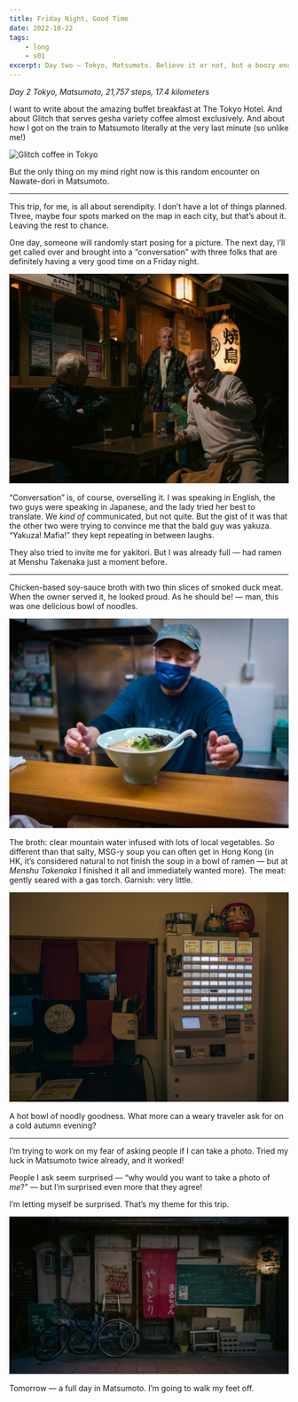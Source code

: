 ```yaml
---
title: Friday Night, Good Time
date: 2022-10-22
tags: 
    - long
    - s01
excerpt: Day two — Tokyo, Matsumoto. Believe it or not, but a boozy encounter with yakuza was my highlight of the day.
---
```

*Day 2*
*Tokyo, Matsumoto, 21,757 steps, 17.4 kilometers*

I want to write about the amazing buffet breakfast at The Tokyo Hotel. And about Glitch that serves gesha variety coffee almost exclusively. And about how I got on the train to Matsumoto literally at the very last minute (so unlike me!)

<img src="/fngt1.jpeg" alt="Glitch coffee in Tokyo">

But the only thing on my mind right now is this random encounter on Nawate-dori in Matsumoto.

***

This trip, for me, is all about serendipity. I don’t have a lot of things planned. Three, maybe four spots marked on the map in each city, but that’s about it. Leaving the rest to chance.

One day, someone will randomly start posing for a picture. The next day, I’ll get called over and brought into a “conversation” with three folks that are definitely having a very good time on a Friday night.

<img src="./fngt2.jpeg" alt="Yakuzaaaa!">

“Conversation” is, of course, overselling it. I was speaking in English, the two guys were speaking in Japanese, and the lady tried her best to translate. We *kind of* communicated, but not quite. But the gist of it was that the other two were trying to convince me that the bald guy was yakuza. “Yakuza! Mafia!” they kept repeating in between laughs.

They also tried to invite me for yakitori. But I was already full — had ramen at Menshu Takenaka just a moment before.

***

Chicken-based soy-sauce broth with two thin slices of smoked duck meat. When the owner served it, he looked proud. As he should be! — man, this was one delicious bowl of noodles. 

<img src="fngt3.jpeg" alt="Menshu Takenaka">

The broth: clear mountain water infused with lots of local vegetables. So different than that salty, MSG-y soup you can often get in Hong Kong (in HK, it’s considered natural to not finish the soup in a bowl of ramen — but at *Menshu Takenaka* I finished it all and immediately wanted more). The meat: gently seared with a gas torch. Garnish: very little.

<img src="fngt4.jpeg" alt="Ramen ordering machine">

A hot bowl of noodly goodness. What more can a weary traveler ask for on a cold autumn evening?

***

I’m trying to work on my fear of asking people if I can take a photo. Tried my luck in Matsumoto twice already, and it worked!

People I ask seem surprised — “why would you want to take a photo of *me*?” — but I’m surprised even more that they agree!

I’m letting myself be surprised. That’s my theme for this trip.

<img src="fngt5.jpeg" alt="Just a random shop">

Tomorrow — a full day in Matsumoto. I’m going to walk my feet off.